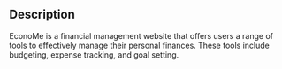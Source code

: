 ## Description 

EconoMe is a financial management website that offers users a range of tools to effectively manage their personal finances. These tools include budgeting, expense tracking, and goal setting.
